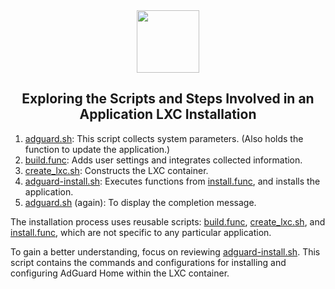 <div align="center">
<img src="https://raw.githubusercontent.com/pipehnz/ProxmoxVE/main/misc/images/logo.png" height="100px" />
</div>
<h2><div align="center">Exploring the Scripts and Steps Involved in an Application LXC Installation</div></h2>

1) [adguard.sh](https://github.com/pipehnz/ProxmoxVE/blob/main/ct/adguard.sh): This script collects system parameters. (Also holds the function to update the application.)
2) [build.func](https://github.com/pipehnz/ProxmoxVE/blob/main/misc/build.func): Adds user settings and integrates collected information.
3) [create_lxc.sh](https://github.com/pipehnz/ProxmoxVE/blob/main/misc/create_lxc.sh): Constructs the LXC container.
4) [adguard-install.sh](https://github.com/pipehnz/ProxmoxVE/blob/main/install/adguard-install.sh): Executes functions from [install.func](https://github.com/pipehnz/ProxmoxVE/blob/main/misc/install.func), and installs the application.
5) [adguard.sh](https://github.com/pipehnz/ProxmoxVE/blob/main/ct/adguard.sh) (again): To display the completion message.

The installation process uses reusable scripts: [build.func](https://github.com/pipehnz/ProxmoxVE/blob/main/misc/build.func), [create_lxc.sh](https://github.com/pipehnz/ProxmoxVE/blob/main/misc/create_lxc.sh), and [install.func](https://github.com/pipehnz/ProxmoxVE/blob/main/misc/install.func), which are not specific to any particular application.

To gain a better understanding, focus on reviewing [adguard-install.sh](https://github.com/pipehnz/ProxmoxVE/blob/main/install/adguard-install.sh). This script contains the commands and configurations for installing and configuring AdGuard Home within the LXC container.
